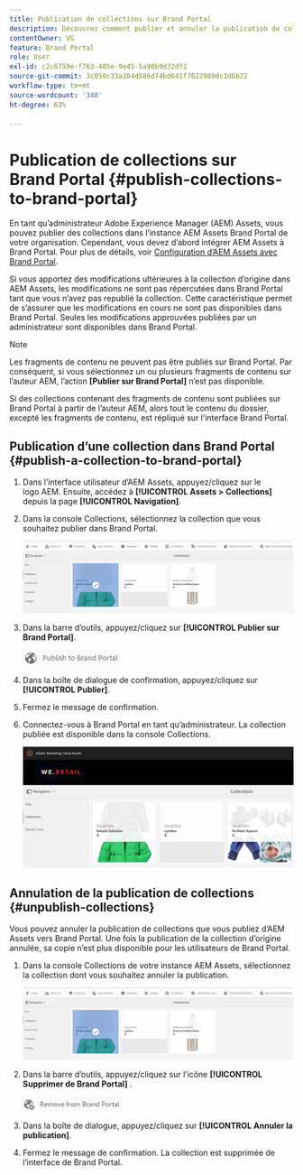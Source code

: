```yaml
---
title: Publication de collections sur Brand Portal
description: Découvrez comment publier et annuler la publication de collections dans Brand Portal.
contentOwner: VG
feature: Brand Portal
role: User
exl-id: c2c6759e-f763-405e-9e45-5a90b9d32df2
source-git-commit: 3c050c33a384d586d74bd641f7622989dc1d6b22
workflow-type: tm+mt
source-wordcount: '340'
ht-degree: 63%

---
```


# Publication de collections sur Brand Portal {#publish-collections-to-brand-portal}

En tant qu’administrateur Adobe Experience Manager (AEM) Assets, vous pouvez publier des collections dans l’instance AEM Assets Brand Portal de votre organisation. Cependant, vous devez d’abord intégrer AEM Assets à Brand Portal. Pour plus de détails, voir [Configuration d’AEM Assets avec Brand Portal](configure-aem-assets-with-brand-portal.md).

Si vous apportez des modifications ultérieures à la collection d’origine dans AEM Assets, les modifications ne sont pas répercutées dans Brand Portal tant que vous n’avez pas republié la collection. Cette caractéristique permet de s’assurer que les modifications en cours ne sont pas disponibles dans Brand Portal. Seules les modifications approuvées publiées par un administrateur sont disponibles dans Brand Portal.

>[!NOTE]
>
>Les fragments de contenu ne peuvent pas être publiés sur Brand Portal. Par conséquent, si vous sélectionnez un ou plusieurs fragments de contenu sur l’auteur AEM, l’action **[Publier sur Brand Portal]** n’est pas disponible.
>
>Si des collections contenant des fragments de contenu sont publiées sur Brand Portal à partir de l’auteur AEM, alors tout le contenu du dossier, excepté les fragments de contenu, est répliqué sur l’interface Brand Portal.

## Publication d’une collection dans Brand Portal {#publish-a-collection-to-brand-portal}

1. Dans l’interface utilisateur d’AEM Assets, appuyez/cliquez sur le logo AEM. Ensuite, accédez à **[!UICONTROL Assets > Collections]** depuis la page **[!UICONTROL Navigation]**.
2. Dans la console Collections, sélectionnez la collection que vous souhaitez publier dans Brand Portal.

   ![select_collection](assets/select_collection.png)

3. Dans la barre d’outils, appuyez/cliquez sur **[!UICONTROL Publier sur Brand Portal]**.

   ![publish_to_bp_icon](assets/publish_to_bp_icon.png)

4. Dans la boîte de dialogue de confirmation, appuyez/cliquez sur **[!UICONTROL Publier]**.
5. Fermez le message de confirmation.
6. Connectez-vous à Brand Portal en tant qu’administrateur. La collection publiée est disponible dans la console Collections.

   ![publish_collection](assets/published_collection.png)

## Annulation de la publication de collections {#unpublish-collections}

Vous pouvez annuler la publication de collections que vous publiez d’AEM Assets vers Brand Portal. Une fois la publication de la collection d’origine annulée, sa copie n’est plus disponible pour les utilisateurs de Brand Portal.

1. Dans la console Collections de votre instance AEM Assets, sélectionnez la collection dont vous souhaitez annuler la publication.

   ![select_collection-1](assets/select_collection-1.png)

2. Dans la barre d’outils, appuyez/cliquez sur l’icône **[!UICONTROL Supprimer de Brand Portal]** .

   ![remove_from_bp_icon](assets/remove_from_bp_icon.png)

3. Dans la boîte de dialogue, appuyez/cliquez sur **[!UICONTROL Annuler la publication]**.
4. Fermez le message de confirmation. La collection est supprimée de l’interface de Brand Portal.
